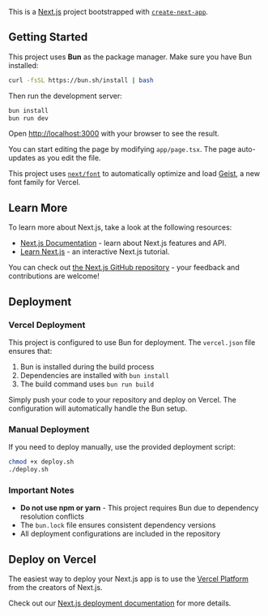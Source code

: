 This is a [Next.js](https://nextjs.org) project bootstrapped with [`create-next-app`](https://nextjs.org/docs/app/api-reference/cli/create-next-app).

## Getting Started

This project uses **Bun** as the package manager. Make sure you have Bun installed:

```bash
curl -fsSL https://bun.sh/install | bash
```

Then run the development server:

```bash
bun install
bun run dev
```

Open [http://localhost:3000](http://localhost:3000) with your browser to see the result.

You can start editing the page by modifying `app/page.tsx`. The page auto-updates as you edit the file.

This project uses [`next/font`](https://nextjs.org/docs/app/building-your-application/optimizing/fonts) to automatically optimize and load [Geist](https://vercel.com/font), a new font family for Vercel.

## Learn More

To learn more about Next.js, take a look at the following resources:

- [Next.js Documentation](https://nextjs.org/docs) - learn about Next.js features and API.
- [Learn Next.js](https://nextjs.org/learn) - an interactive Next.js tutorial.

You can check out [the Next.js GitHub repository](https://github.com/vercel/next.js) - your feedback and contributions are welcome!

## Deployment

### Vercel Deployment

This project is configured to use Bun for deployment. The `vercel.json` file ensures that:

1. Bun is installed during the build process
2. Dependencies are installed with `bun install`
3. The build command uses `bun run build`

Simply push your code to your repository and deploy on Vercel. The configuration will automatically handle the Bun setup.

### Manual Deployment

If you need to deploy manually, use the provided deployment script:

```bash
chmod +x deploy.sh
./deploy.sh
```

### Important Notes

- **Do not use npm or yarn** - This project requires Bun due to dependency resolution conflicts
- The `bun.lock` file ensures consistent dependency versions
- All deployment configurations are included in the repository

## Deploy on Vercel

The easiest way to deploy your Next.js app is to use the [Vercel Platform](https://vercel.com/new?utm_medium=default-template&filter=next.js&utm_source=create-next-app&utm_campaign=create-next-app-readme) from the creators of Next.js.

Check out our [Next.js deployment documentation](https://nextjs.org/docs/app/building-your-application/deploying) for more details.
